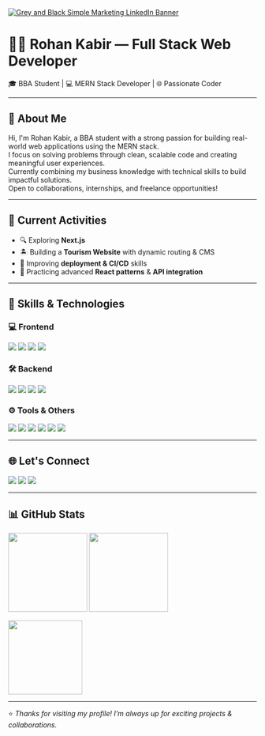 <!-- Banner Image -->
<a href="https://ibb.co/Cp83XkR1">
  <img src="https://i.ibb.co/Cp83XkR1/Grey-and-Black-Simple-Marketing-Linked-In-Banner.png" alt="Grey and Black Simple Marketing LinkedIn Banner" border="0" />
</a>


# 👨‍💻 Rohan Kabir — Full Stack Web Developer

🎓 BBA Student | 💻 MERN Stack Developer | 🌐 Passionate Coder  

---

## 📌 About Me

Hi, I'm Rohan Kabir, a BBA student with a strong passion for building real-world web applications using the MERN stack.  
I focus on solving problems through clean, scalable code and creating meaningful user experiences.  
Currently combining my business knowledge with technical skills to build impactful solutions.  
Open to collaborations, internships, and freelance opportunities!

---

## 🚧 Current Activities

- 🔍 Exploring **Next.js**
- 🏝️ Building a **Tourism Website** with dynamic routing & CMS
- 🚀 Improving **deployment & CI/CD** skills
- 🧩 Practicing advanced **React patterns** & **API integration**

---

## 🧠 Skills & Technologies

### 💻 Frontend
<p align="left">
  <img src="https://img.shields.io/badge/React-61DAFB?logo=react&logoColor=black&style=flat-square" />
  <img src="https://img.shields.io/badge/TailwindCSS-38B2AC?logo=tailwind-css&logoColor=white&style=flat-square" />
  <img src="https://img.shields.io/badge/DaisyUI-%23A855F7?logo=tailwind-css&logoColor=white&style=flat-square" />
  <img src="https://img.shields.io/badge/Framer--Motion-black?logo=framer&logoColor=white&style=flat-square" />
</p>

### 🛠️ Backend
<p align="left">
  <img src="https://img.shields.io/badge/Node.js-339933?logo=node.js&logoColor=white&style=flat-square" />
  <img src="https://img.shields.io/badge/Express.js-000000?logo=express&logoColor=white&style=flat-square" />
  <img src="https://img.shields.io/badge/MongoDB-47A248?logo=mongodb&logoColor=white&style=flat-square" />
  <img src="https://img.shields.io/badge/Firebase-FFCA28?logo=firebase&logoColor=black&style=flat-square" />
</p>

### ⚙️ Tools & Others
<p align="left">
  <img src="https://img.shields.io/badge/Git-F05032?logo=git&logoColor=white&style=flat-square" />
  <img src="https://img.shields.io/badge/GitHub-181717?logo=github&logoColor=white&style=flat-square" />
  <img src="https://img.shields.io/badge/Axios-5A29E4?logo=axios&logoColor=white&style=flat-square" />
  <img src="https://img.shields.io/badge/Stripe-635BFF?logo=stripe&logoColor=white&style=flat-square" />
  <img src="https://img.shields.io/badge/TanStack%20Query-FF4154?logo=react-query&logoColor=white&style=flat-square" />
  <img src="https://img.shields.io/badge/Vercel-000000?logo=vercel&logoColor=white&style=flat-square" />
</p>

---

## 🌐 Let's Connect

<p>
  <a href="mailto:rohankabir.dev@gmail.com"><img src="https://img.shields.io/badge/Email-D14836?logo=gmail&logoColor=white&style=flat-square" /></a>
  <a href="https://www.linkedin.com/in/rohan-kabir" target="_blank"><img src="https://img.shields.io/badge/LinkedIn-0077B5?logo=linkedin&logoColor=white&style=flat-square" /></a>
  <a href="https://github.com/rohan-kabir" target="_blank"><img src="https://img.shields.io/badge/GitHub-181717?logo=github&logoColor=white&style=flat-square" /></a>
</p>

---

## 📊 GitHub Stats

<p align="left">
  <img src="https://github-readme-stats.vercel.app/api?username=rohan-kabir&show_icons=true&theme=default" height="160px" />
  <img src="https://github-readme-stats.vercel.app/api/top-langs/?username=rohan-kabir&layout=compact&theme=default" height="160px" />
</p>

<p align="left">
  <img src="https://github-readme-streak-stats.herokuapp.com/?user=rohan-kabir&theme=default" height="150px" />
</p>

---

⭐ *Thanks for visiting my profile! I’m always up for exciting projects & collaborations.*
